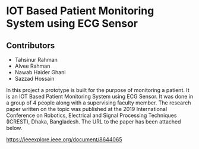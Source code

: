 # IOT Based Patient Monitoring System using ECG Sensor

## Contributors
* Tahsinur Rahman
* Alvee Rahman
* Nawab Haider Ghani
* Sazzad Hossain

In this project a prototype is built for the purpose of monitoring a patient. It is an IOT Based Patient Monitoring System using ECG Sensor. It was done in a group of 4 people along with a supervising faculty member. The research paper written on the topic was published at the 2019 International Conference on Robotics, Electrical and Signal Processing Techniques (ICREST), Dhaka, Bangladesh. The URL to the paper has been attached below.

https://ieeexplore.ieee.org/document/8644065